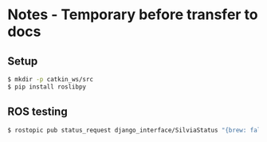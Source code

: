 # Notes - Temporary before transfer to docs

## Setup
```bash
$ mkdir -p catkin_ws/src
$ pip install roslibpy
```

## ROS testing
```bash
$ rostopic pub status_request django_interface/SilviaStatus "{brew: false, mode: 1}"
```